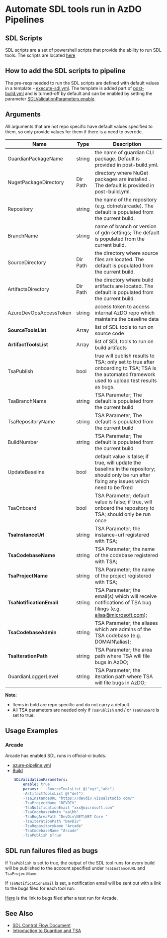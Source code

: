 # Automate SDL tools run in AzDO Pipelines

## SDL Scripts

SDL scripts are a set of powershell scripts that provide the ability to run SDL tools. The scripts are located [here](../eng/common/sdl/)

## How to add the SDL scripts to pipeline

The pre-reqs needed to run the SDL scripts are defined with default values in a template - [execute-sdl.yml](../eng/common/templates/job/execute-sdl.yml). The template is added part of [post-build.yml](../eng/common/templates/post-build/post-build.yml) and is turned-off by default and can be enabled by setting the parameter [SDLValidationParameters.enable](../eng/common/templates/post-build/post-build.yml#L6). 

## Arguments

All arguments that are not repo specific have default values specified to them, so only provide values for them if there is a need to override.

| Name                    | Type     | Description                                                  |
| ----------------------- | -------- | ------------------------------------------------------------ |
| GuardianPackageName     | string   | the name of guardian CLI package. Default is provided in post-build.yml. |
| NugetPackageDirectory   | Dir Path | directory where NuGet packages are installed . The default is provided in post-build.yml. |
| Repository              | string   | the name of the repository (e.g. dotnet/arcade). The default is populated from the current build. |
| BranchName              | string   | name of branch or version of gdn settings; The default is populated from the current build. |
| SourceDirectory         | Dir Path | the directory where source files are located. The default is populated from the current build.|
| ArtifactsDirectory      | Dir Path | the directory where build artifacts are located. The default is populated from the current build. |
| AzureDevOpsAccessToken  | string   | access token to access internal AzDO repo which maintains the baseline data |
| **SourceToolsList**     | Array    | list of SDL tools to run on source code |
| **ArtifactToolsList**   | Array    | list of SDL tools to run on build artifacts |
| TsaPublish              | bool     | true will publish results to TSA; only set to true after onboarding to TSA; TSA is the automated framework used to upload test results as bugs.|
| TsaBranchName           | string   |  TSA Parameter; The default is populated from the current build |
| TsaRepositoryName       | string   | TSA Parameter; The default is populated from the current build |
| BuildNumber             | string   | TSA Parameter; The default is populated from the current build |
| UpdateBaseline          | bool     | default value is false; if true, will update the baseline in the repository; should only be run after fixing any issues which need to be fixed |
| TsaOnboard              | bool     | TSA Parameter; default value is false; if true, will onboard the repository to TSA; should only be run once |
| **TsaInstanceUrl**      | string   | TSA Parameter; the instance-url registered with TSA;  |
| **TsaCodebaseName**     | string   | TSA Parameter; the name of the codebase registered with TSA; |
| **TsaProjectName**      | string   | TSA Parameter; the name of the project registered with TSA; |
| **TsaNotificationEmail**| string   | TSA Parameter; the email(s) which will receive notifications of TSA bug filings (e.g. alias@microsoft.com); |
| **TsaCodebaseAdmin**    | string   | TSA Parameter; the aliases which are admins of the TSA codebase (e.g. DOMAIN\alias); |
| **TsaIterationPath**    | string   | TSA Parameter; the area path where TSA will file bugs in AzDO; |
| GuardianLoggerLevel     | string   | TSA Parameter; the iteration path where TSA will file bugs in AzDO; |

**Note:**

- Items in bold are repo specific and do not carry a default.
- All TSA parameters are needed only if `TsaPublish` and / or `TsaOnBoard` is set to true.

## Usage Examples

### Arcade 
Arcade has enabled SDL runs in official-ci builds.
- [azure-pipeline.yml](https://github.com/dotnet/arcade/blob/master/azure-pipelines.yml#L192)
- [Build](https://dev.azure.com/dnceng/internal/_build/results?buildId=236348&view=logs&s=3df7d716-4c9c-5c26-9f45-11f62216640d&j=7d9eef18-6720-5c1f-4d30-89d7b76728e9)

```yml
    SDLValidationParameters:
        enable: true
        params: ' -SourceToolsList @("xyz","abc")
        -ArtifactToolsList @("def")
        -TsaInstanceURL "https://devdiv.visualstudio.com/"
        -TsaProjectName "DEVDIV"
        -TsaNotificationEmail "xxx@microsoft.com"
        -TsaCodebaseAdmin "aa\bb"
        -TsaBugAreaPath "DevDiv\NET\NET Core "
        -TsaIterationPath "DevDiv"
        -TsaRepositoryName "Arcade"
        -TsaCodebaseName "Arcade"
        -TsaPublish $True'
```

## SDL run failures filed as bugs

If `TsaPublish` is set to true, the output of the SDL tool runs for every build will be published to the account specified under `TsaInstanceURL` and `TsaProjectName`. 

If `TsaNotificationEmail` is set, a notification email will be sent out with a link to the bugs filed for each tool run. 

[Here](https://devdiv.visualstudio.com/DevDiv/_queries/query/?wiql=%20%20%20%20SELECT%20ID%2CSeverity%2CState%2C%5BAssigned%20To%5D%2CTitle%20FROM%20WorkItem%20WHERE%20Tags%20Contains%27TSA%23178337-Arcade-PoliCheck-12345.6%27%20%20%20%20) is the link to bugs filed after a test run for Arcade.

## See Also
- [SDL Control Flow Document](https://github.com/dotnet/core-eng/blob/master/Documentation/Security/ArcadeSecurityControlFlowDocumentation.md)
- [Introduction to Guardian and TSA](https://github.com/dotnet/core-eng/blob/master/Documentation/Security/IntroToGuardianAndTSA.md)
